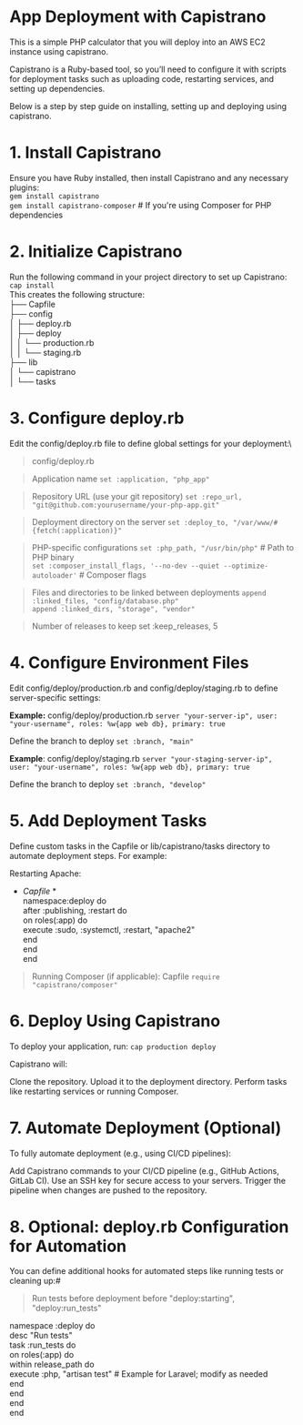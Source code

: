 # App Deployment with Capistrano
This is a simple PHP calculator that you will deploy into an AWS EC2 instance using capistrano.

Capistrano is a Ruby-based tool, so you’ll need to configure it with scripts for deployment tasks such as uploading code, restarting services, and setting up dependencies.

Below is a step by step guide on installing, setting up and deploying using capistrano.

# 1. Install Capistrano
Ensure you have Ruby installed, then install Capistrano and any necessary plugins:\
`gem install capistrano`\
`gem install capistrano-composer` # If you're using Composer for PHP dependencies


# 2. Initialize Capistrano
Run the following command in your project directory to set up Capistrano:\
`cap install`\
This creates the following structure:\
├── Capfile\
├── config\
│   ├── deploy.rb\
│   ├── deploy\
│   │   └── production.rb\
│   │   └── staging.rb\
├── lib\
│   └── capistrano\
│       └── tasks


# 3. Configure deploy.rb
Edit the config/deploy.rb file to define global settings for your deployment:\
>config/deploy.rb

>Application name
`set :application, "php_app"`

>Repository URL (use your git repository)
`set :repo_url, "git@github.com:yourusername/your-php-app.git"`

>Deployment directory on the server
`set :deploy_to, "/var/www/#{fetch(:application)}"`

>PHP-specific configurations
`set :php_path, "/usr/bin/php"` # Path to PHP binary\
`set :composer_install_flags, '--no-dev --quiet --optimize-autoloader'` # Composer flags

>Files and directories to be linked between deployments
`append :linked_files, "config/database.php"`\
`append :linked_dirs, "storage", "vendor"`

>Number of releases to keep
set :keep_releases, 5


# 4. Configure Environment Files
Edit config/deploy/production.rb and config/deploy/staging.rb to define server-specific settings:

**Example:** config/deploy/production.rb
`server "your-server-ip", user: "your-username", roles: %w{app web db}, primary: true`

Define the branch to deploy
`set :branch, "main"`

**Example**: config/deploy/staging.rb
`server "your-staging-server-ip", user: "your-username", roles: %w{app web db}, primary: true`

Define the branch to deploy
`set :branch, "develop"`


# 5. Add Deployment Tasks
Define custom tasks in the Capfile or lib/capistrano/tasks directory to automate deployment steps. For example:

Restarting Apache:
* *Capfile* *\
namespace:deploy do\
  after :publishing, :restart do\
    on roles(:app) do\
      execute :sudo, :systemctl, :restart, "apache2"\
    end\
  end\
end


>Running Composer (if applicable):
Capfile
`require "capistrano/composer"`


# 6. Deploy Using Capistrano
To deploy your application, run:
`cap production deploy`

Capistrano will:

Clone the repository.
Upload it to the deployment directory.
Perform tasks like restarting services or running Composer.


# 7. Automate Deployment (Optional)
To fully automate deployment (e.g., using CI/CD pipelines):

Add Capistrano commands to your CI/CD pipeline (e.g., GitHub Actions, GitLab CI).
Use an SSH key for secure access to your servers.
Trigger the pipeline when changes are pushed to the repository.


# 8. Optional: deploy.rb Configuration for Automation
You can define additional hooks for automated steps like running tests or cleaning up:#

>Run tests before deployment
before "deploy:starting", "deploy:run_tests"

namespace :deploy do\
  desc "Run tests"\
  task :run_tests do\
    on roles(:app) do\
      within release_path do\
        execute :php, "artisan test" # Example for Laravel; modify as needed\
      end\
    end\
  end\
end
